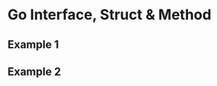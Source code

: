 # Go Interface, Struct & Method

## Example 1
<script src="https://gist.github.com/wzulfikar/7281da948b8d5440845ea3a902a17138.js"></script>

## Example 2
<script src="https://gist.github.com/wzulfikar/95ff462ded4c06f8c5facae10b7d64ee.js"></script>
